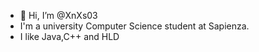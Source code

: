 - 👋 Hi, I’m @XnXs03
- I'm a university Computer Science student at Sapienza.
- I like Java,C++ and HLD
